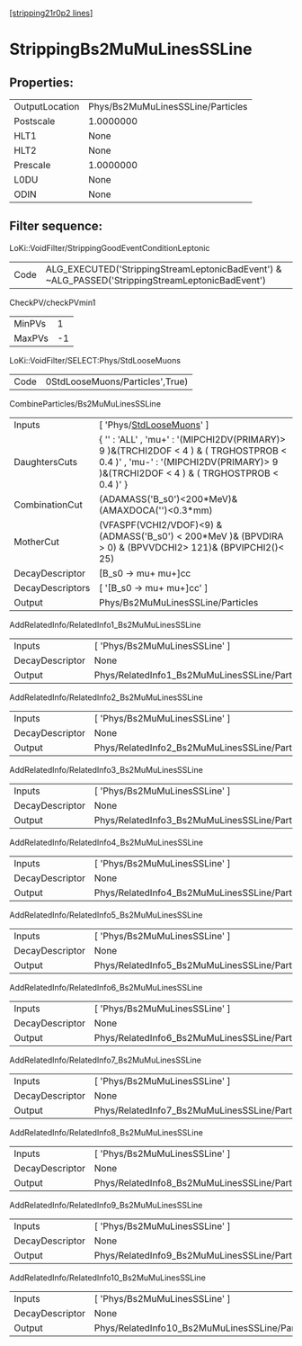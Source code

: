 [[stripping21r0p2 lines]](./stripping21r0p2-index)

# StrippingBs2MuMuLinesSSLine

## Properties:

|                |                                   |
|----------------|-----------------------------------|
| OutputLocation | Phys/Bs2MuMuLinesSSLine/Particles |
| Postscale      | 1.0000000                         |
| HLT1           | None                              |
| HLT2           | None                              |
| Prescale       | 1.0000000                         |
| L0DU           | None                              |
| ODIN           | None                              |

## Filter sequence:

LoKi::VoidFilter/StrippingGoodEventConditionLeptonic

|      |                                                                                                  |
|------|--------------------------------------------------------------------------------------------------|
| Code | ALG_EXECUTED('StrippingStreamLeptonicBadEvent') & ~ALG_PASSED('StrippingStreamLeptonicBadEvent') |

CheckPV/checkPVmin1

|        |     |
|--------|-----|
| MinPVs | 1   |
| MaxPVs | -1  |

LoKi::VoidFilter/SELECT:Phys/StdLooseMuons

|      |                                 |
|------|---------------------------------|
| Code | 0StdLooseMuons/Particles',True) |

CombineParticles/Bs2MuMuLinesSSLine

|                  |                                                                                                                                                                                  |
|------------------|----------------------------------------------------------------------------------------------------------------------------------------------------------------------------------|
| Inputs           | [ 'Phys/[StdLooseMuons](./stripping21r0p2-commonparticles-stdloosemuons)' ]                                                                                                    |
| DaughtersCuts    | { '' : 'ALL' , 'mu+' : '(MIPCHI2DV(PRIMARY)\> 9 )&(TRCHI2DOF \< 4 ) & ( TRGHOSTPROB \< 0.4 )' , 'mu-' : '(MIPCHI2DV(PRIMARY)\> 9 )&(TRCHI2DOF \< 4 ) & ( TRGHOSTPROB \< 0.4 )' } |
| CombinationCut   | (ADAMASS('B_s0')\<200\*MeV)& (AMAXDOCA('')\<0.3\*mm)                                                                                                                             |
| MotherCut        | (VFASPF(VCHI2/VDOF)\<9) & (ADMASS('B_s0') \< 200\*MeV )& (BPVDIRA \> 0) & (BPVVDCHI2\> 121)& (BPVIPCHI2()\< 25)                                                                  |
| DecayDescriptor  | [B_s0 -\> mu+ mu+]cc                                                                                                                                                           |
| DecayDescriptors | [ '[B_s0 -\> mu+ mu+]cc' ]                                                                                                                                                   |
| Output           | Phys/Bs2MuMuLinesSSLine/Particles                                                                                                                                                |

AddRelatedInfo/RelatedInfo1_Bs2MuMuLinesSSLine

|                 |                                                |
|-----------------|------------------------------------------------|
| Inputs          | [ 'Phys/Bs2MuMuLinesSSLine' ]                |
| DecayDescriptor | None                                           |
| Output          | Phys/RelatedInfo1_Bs2MuMuLinesSSLine/Particles |

AddRelatedInfo/RelatedInfo2_Bs2MuMuLinesSSLine

|                 |                                                |
|-----------------|------------------------------------------------|
| Inputs          | [ 'Phys/Bs2MuMuLinesSSLine' ]                |
| DecayDescriptor | None                                           |
| Output          | Phys/RelatedInfo2_Bs2MuMuLinesSSLine/Particles |

AddRelatedInfo/RelatedInfo3_Bs2MuMuLinesSSLine

|                 |                                                |
|-----------------|------------------------------------------------|
| Inputs          | [ 'Phys/Bs2MuMuLinesSSLine' ]                |
| DecayDescriptor | None                                           |
| Output          | Phys/RelatedInfo3_Bs2MuMuLinesSSLine/Particles |

AddRelatedInfo/RelatedInfo4_Bs2MuMuLinesSSLine

|                 |                                                |
|-----------------|------------------------------------------------|
| Inputs          | [ 'Phys/Bs2MuMuLinesSSLine' ]                |
| DecayDescriptor | None                                           |
| Output          | Phys/RelatedInfo4_Bs2MuMuLinesSSLine/Particles |

AddRelatedInfo/RelatedInfo5_Bs2MuMuLinesSSLine

|                 |                                                |
|-----------------|------------------------------------------------|
| Inputs          | [ 'Phys/Bs2MuMuLinesSSLine' ]                |
| DecayDescriptor | None                                           |
| Output          | Phys/RelatedInfo5_Bs2MuMuLinesSSLine/Particles |

AddRelatedInfo/RelatedInfo6_Bs2MuMuLinesSSLine

|                 |                                                |
|-----------------|------------------------------------------------|
| Inputs          | [ 'Phys/Bs2MuMuLinesSSLine' ]                |
| DecayDescriptor | None                                           |
| Output          | Phys/RelatedInfo6_Bs2MuMuLinesSSLine/Particles |

AddRelatedInfo/RelatedInfo7_Bs2MuMuLinesSSLine

|                 |                                                |
|-----------------|------------------------------------------------|
| Inputs          | [ 'Phys/Bs2MuMuLinesSSLine' ]                |
| DecayDescriptor | None                                           |
| Output          | Phys/RelatedInfo7_Bs2MuMuLinesSSLine/Particles |

AddRelatedInfo/RelatedInfo8_Bs2MuMuLinesSSLine

|                 |                                                |
|-----------------|------------------------------------------------|
| Inputs          | [ 'Phys/Bs2MuMuLinesSSLine' ]                |
| DecayDescriptor | None                                           |
| Output          | Phys/RelatedInfo8_Bs2MuMuLinesSSLine/Particles |

AddRelatedInfo/RelatedInfo9_Bs2MuMuLinesSSLine

|                 |                                                |
|-----------------|------------------------------------------------|
| Inputs          | [ 'Phys/Bs2MuMuLinesSSLine' ]                |
| DecayDescriptor | None                                           |
| Output          | Phys/RelatedInfo9_Bs2MuMuLinesSSLine/Particles |

AddRelatedInfo/RelatedInfo10_Bs2MuMuLinesSSLine

|                 |                                                 |
|-----------------|-------------------------------------------------|
| Inputs          | [ 'Phys/Bs2MuMuLinesSSLine' ]                 |
| DecayDescriptor | None                                            |
| Output          | Phys/RelatedInfo10_Bs2MuMuLinesSSLine/Particles |
